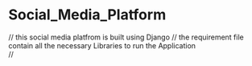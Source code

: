 # Social_Media_Platform
// this social media platfrom is built using Django
// the requirement file contain all the necessary Libraries to run the Application <br>
//
